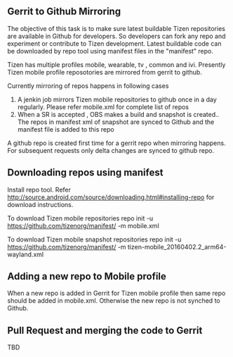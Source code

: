 Gerrit to Github Mirroring
---------------------------
The objective of this task is to make sure latest buildable Tizen repositories are available in Github for developers. So developers can fork any repo and  experiment or contribute to Tizen development. Latest buildable code can be downloaded by repo tool using manifest files in the "manifest" repo.

Tizen has multiple profiles mobile, wearable, tv , common and ivi. Presently Tizen mobile profile reposotories are mirrored from gerrit to github.

Currently mirroring of repos happens in following cases

1) A jenkin job mirrors Tizen mobile repositories to github once in a day regularly. Please refer mobile.xml for complete list of repos
2) When a SR is accepted , OBS makes a build and snapshot is created.. The repos in manifest xml of snapshot are synced to Github and the manifest file is added to this repo

A github repo is created first time for a gerrit repo when mirroring happens. For subsequent requests only delta changes are synced to github repo.

Downloading repos using manifest
----------------------------------
Install repo tool. Refer http://source.android.com/source/downloading.html#installing-repo for download instructions.

To download Tizen mobile repositories
repo init -u  https://github.com/tizenorg/manifest/ -m mobile.xml

To download Tizen mobile snapshot repositories
repo init -u https://github.com/tizenorg/manifest/ -m tizen-mobile_20160402.2_arm64-wayland.xml 

Adding a new repo to Mobile profile
-------------------------------------------
When a new repo is added in Gerrit for Tizen mobile profile then same repo should be added in mobile.xml. Otherwise the new repo is not synched to Github.

Pull Request and merging the code to Gerrit
--------------------------------------------
TBD
